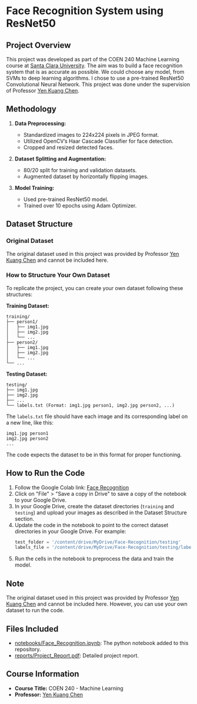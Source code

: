 # Face Recognition System using ResNet50

## Project Overview
This project was developed as part of the COEN 240 Machine Learning course at [Santa Clara University](https://www.scu.edu/). The aim was to build a face recognition system that is as accurate as possible. We could choose any model, from SVMs to deep learning algorithms. I chose to use a pre-trained ResNet50 Convolutional Neural Network. This project was done under the supervision of Professor [Yen Kuang Chen](https://www.linkedin.com/in/ykchen/).

## Methodology
1. **Data Preprocessing:**
   - Standardized images to 224x224 pixels in JPEG format.
   - Utilized OpenCV’s Haar Cascade Classifier for face detection.
   - Cropped and resized detected faces.

2. **Dataset Splitting and Augmentation:**
   - 80/20 split for training and validation datasets.
   - Augmented dataset by horizontally flipping images.

3. **Model Training:**
   - Used pre-trained ResNet50 model.
   - Trained over 10 epochs using Adam Optimizer.

## Dataset Structure

### Original Dataset
The original dataset used in this project was provided by Professor [Yen Kuang Chen](https://www.linkedin.com/in/ykchen/) and cannot be included here.

### How to Structure Your Own Dataset
To replicate the project, you can create your own dataset following these structures:

**Training Dataset:**
```
training/
├── person1/
│   ├── img1.jpg
│   ├── img2.jpg
│   └── ...
├── person2/
│   ├── img1.jpg
│   ├── img2.jpg
│   └── ...
└── ...
```

**Testing Dataset:**
```
testing/
├── img1.jpg
├── img2.jpg
├── ...
└── labels.txt (Format: img1.jpg person1, img2.jpg person2, ...)
```

The `labels.txt` file should have each image and its corresponding label on a new line, like this:
```
img1.jpg person1
img2.jpg person2
...
```

The code expects the dataset to be in this format for proper functioning.

## How to Run the Code

1. Follow the Google Colab link: [Face Recognition](https://colab.research.google.com/drive/1O-ZH_ZOsVkYvj72at-WlRFy3_t6EUMOh?usp=sharing)
2. Click on "File" > "Save a copy in Drive" to save a copy of the notebook to your Google Drive.
3. In your Google Drive, create the dataset directories (`training` and `testing`) and upload your images as described in the Dataset Structure section.
4. Update the code in the notebook to point to the correct dataset directories in your Google Drive. For example:
   ```python
   test_folder = '/content/drive/MyDrive/Face-Recognition/testing'
   labels_file = '/content/drive/MyDrive/Face-Recognition/testing/labels.txt'
   ```
5. Run the cells in the notebook to preprocess the data and train the model.

## Note
The original dataset used in this project was provided by Professor [Yen Kuang Chen](https://www.linkedin.com/in/ykchen/) and cannot be included here. However, you can use your own dataset to run the code.

## Files Included
- [notebooks/Face_Recognition.ipynb](notebooks/Face_Recognition.ipynb): The python notebook added to this repository.
- [reports/Project_Report.pdf](reports/Project_Report.pdf): Detailed project report.

## Course Information
- **Course Title:** COEN 240 - Machine Learning
- **Professor:** [Yen Kuang Chen](https://www.linkedin.com/in/ykchen/)